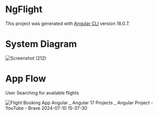 # NgFlight

This project was generated with [Angular CLI](https://github.com/angular/angular-cli) version 18.0.7.

# System Diagram

![Screenshot (212)](https://github.com/Abhijeet-Saich/flight_booking/assets/76621794/dd5cc743-a596-4540-a172-ef976689462b)

# App Flow 

User Searching for available flights


![Flight Booking App Angular _ Angular 17 Projects _ Angular Project - YouTube - Brave 2024-07-10 15-37-30](https://github.com/Abhijeet-Saich/flight_booking/assets/76621794/ffe1e6c5-3af9-49c4-9e76-e750d7d0a2e2)
